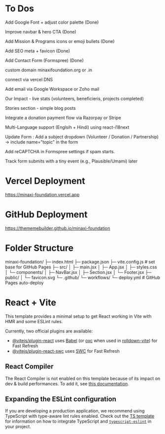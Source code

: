 
# To Dos

Add Google Font + adjust color palette (Done)

Improve navbar & hero CTA (Done)

Add Mission & Programs icons or emoji bullets (Done)

Add SEO meta + favicon (Done)

Add Contact Form (Formspree) (Done)

custom domain minaxifoundation.org or .in 

connect via vercel DNS

Add email via Google Workspace or Zoho mail 

Our Impact - live stats (volunteers, beneficieris, projects completed)

Stories section - simple blog posts

Integrate a donation payment flow via Razorpay or Stripe

Multi-Language support (Englsih + Hindi) using react-i18next

Update Form : Add a subject dropdown (Volunteer / Donation / Partnership) → include name="topic" in the form

Add reCAPTCHA in Formspree settings if spam starts.

Track form submits with a tiny event (e.g., Plausible/Umami) later

# Vercel Deployment

https://minaxi-foundation.vercel.app

# GitHub Deployment

https://thememebuilder.github.io/minaxi-foundation

# Folder Structure

minaxi-foundation/
├─ index.html
├─ package.json
├─ vite.config.js         # set base for GitHub Pages
├─ src/
│  ├─ main.jsx
│  ├─ App.jsx
│  ├─ styles.css
│  └─ components/
│     ├─ NavBar.jsx
│     ├─ Section.jsx
│     └─ Footer.jsx
├─ public/
│  └─ favicon.svg
└─ .github/
   └─ workflows/
      └─ deploy.yml      # GitHub Pages auto-deploy

# React + Vite

This template provides a minimal setup to get React working in Vite with HMR and some ESLint rules.

Currently, two official plugins are available:

- [@vitejs/plugin-react](https://github.com/vitejs/vite-plugin-react/blob/main/packages/plugin-react) uses [Babel](https://babeljs.io/) (or [oxc](https://oxc.rs) when used in [rolldown-vite](https://vite.dev/guide/rolldown)) for Fast Refresh
- [@vitejs/plugin-react-swc](https://github.com/vitejs/vite-plugin-react/blob/main/packages/plugin-react-swc) uses [SWC](https://swc.rs/) for Fast Refresh

## React Compiler

The React Compiler is not enabled on this template because of its impact on dev & build performances. To add it, see [this documentation](https://react.dev/learn/react-compiler/installation).

## Expanding the ESLint configuration

If you are developing a production application, we recommend using TypeScript with type-aware lint rules enabled. Check out the [TS template](https://github.com/vitejs/vite/tree/main/packages/create-vite/template-react-ts) for information on how to integrate TypeScript and [`typescript-eslint`](https://typescript-eslint.io) in your project.

